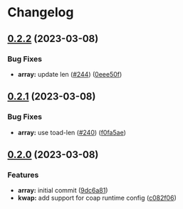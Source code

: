 # Changelog

## [0.2.2](https://github.com/toad-lib/toad/compare/toad-array-v0.2.1...toad-array-v0.2.2) (2023-03-08)


### Bug Fixes

* **array:** update len ([#244](https://github.com/toad-lib/toad/issues/244)) ([0eee50f](https://github.com/toad-lib/toad/commit/0eee50f1fca7bd8c931ebeea5b41194a7fc8b70e))

## [0.2.1](https://github.com/toad-lib/toad/compare/toad-array-v0.2.0...toad-array-v0.2.1) (2023-03-08)


### Bug Fixes

* **array:** use toad-len ([#240](https://github.com/toad-lib/toad/issues/240)) ([f0fa5ae](https://github.com/toad-lib/toad/commit/f0fa5ae91c9fd0768ed2f2a0590454edefae4b2d))

## [0.2.0](https://github.com/toad-lib/toad/compare/toad-array-v0.1.0...toad-array-v0.2.0) (2023-03-08)


### Features

* **array:** initial commit ([9dc6a81](https://github.com/toad-lib/toad/commit/9dc6a81fbf33e646f095e1a256cc54a57a0b0fac))
* **kwap:** add support for coap runtime config ([c082f06](https://github.com/toad-lib/toad/commit/c082f0696a288d2a2db9b986c3e3eaf2e7a4e8f4))

